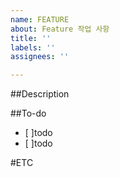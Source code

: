 ```yaml
---
name: FEATURE
about: Feature 작업 사항
title: ''
labels: ''
assignees: ''

---
```


##Description

##To-do
- [ ]todo
- [ ]todo

#ETC
